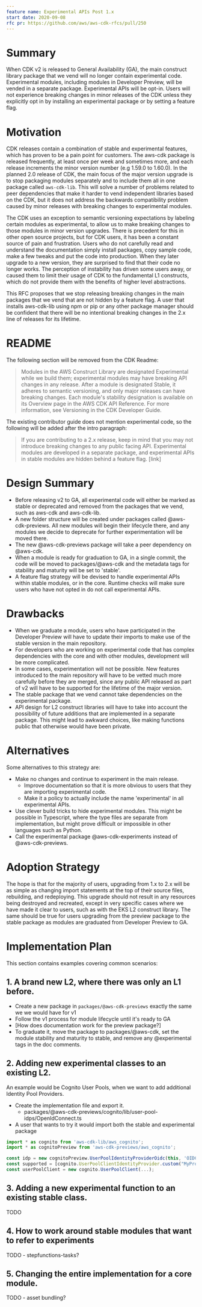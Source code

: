 ```yaml
---
feature name: Experimental APIs Post 1.x
start date: 2020-09-08
rfc pr: https://github.com/aws/aws-cdk-rfcs/pull/250
---
```


# Summary

When CDK v2 is released to General Availability (GA), the main construct library package that we vend will no longer
contain experimental code. Experimental modules, including modules in Developer Preview, will be vended in a separate
package. Experimental APIs will be opt-in. Users will not experience breaking changes in minor releases of the CDK
unless they explicitly opt in by installing an experimental package or by setting a feature flag.

# Motivation

CDK releases contain a combination of stable and experimental features, which has proven to be a pain point for
customers. The aws-cdk package is released frequently, at least once per week and sometimes more, and each release
increments the minor version number (e.g 1.59.0 to 1.60.0). In the planned 2.0 release of CDK, the main focus of the
major version upgrade is to stop packaging modules separately and to include them all in one package called `aws-cdk-lib`.
This will solve a number of problems related to peer dependencies that make it harder to vend independent libraries
based on the CDK, but it does not address the backwards compatibility problem caused by minor releases with breaking
changes to experimental modules.

The CDK uses an exception to semantic versioning expectations by labeling certain modules as experimental, to allow us
to make breaking changes to those modules in minor version upgrades. There is precedent for this in other open source
projects, but for CDK users, it has been a constant source of pain and frustration. Users who do not carefully read and
understand the documentation simply install packages, copy sample code, make a few tweaks and put the code into
production. When they later upgrade to a new version, they are surprised to find that their code no longer works. The
perception of instability has driven some users away, or caused them to limit their usage of CDK to the fundamental L1
constructs, which do not provide them with the benefits of higher level abstractions.

This RFC proposes that we stop releasing breaking changes in the main packages that we vend that are not hidden by a
feature flag. A user that installs aws-cdk-lib using npm or pip or any other package manager should be confident that
there will be no intentional breaking changes in the 2.x line of releases for its lifetime.

# README

The following section will be removed from the CDK Readme:

> Modules in the AWS Construct Library are designated Experimental while we build them; experimental modules may have
> breaking API changes in any release. After a module is designated Stable, it adheres to semantic versioning, and only
> major releases can have breaking changes. Each module's stability designation is available on its Overview page in the
> AWS CDK API Reference. For more information, see Versioning in the CDK Developer Guide.

The existing contributor guide does not mention experimental code, so the following will be added after the intro
paragraph:

> If you are contributing to a 2.x release, keep in mind that you may not introduce breaking changes to any public
> facing API. Experimental modules are developed in a separate package, and experimental APIs in stable modules are
> hidden behind a feature flag. [link]

# Design Summary

- Before releasing v2 to GA, all experimental code will either be marked as stable or deprecated and removed from the
  packages that we vend, such as aws-cdk and aws-cdk-lib.
- A new folder structure will be created under packages called @aws-cdk-previews. All new modules will begin their
  lifecycle there, and any modules we decide to deprecate for further experimentation will be moved there.
- The new @aws-cdk-previews package will take a peer dependency on @aws-cdk.
- When a module is ready for graduation to GA, in a single commit, the code will be moved to packages/@aws-cdk and the
  metadata tags for stability and maturity will be set to 'stable'.
- A feature flag strategy will be devised to handle experimental APIs within stable modules, or in the core. Runtime
  checks will make sure users who have not opted in do not call experimental APIs.

# Drawbacks

- When we graduate a module, users who have participated in the Developer Preview will have to update their imports to
  make use of the stable version in the main repository.
- For developers who are working on experimental code that has complex dependencies with the core and with other
  modules, development will be more complicated.
- In some cases, experimentation will not be possible. New features introduced to the main repository will have to be
  vetted much more carefully before they are merged, since any public API released as part of v2 will have to be
  supported for the lifetime of the major version.
- The stable package that we vend cannot take dependencies on the experimental package.
- API design for L2 construct libraries will have to take into account the possibility of future additions that are
  implemented in a separate package. This might lead to awkward choices, like making functions public that otherwise
  would have been private.

# Alternatives

Some alternatives to this strategy are:

- Make no changes and continue to experiment in the main release.
  - Improve documentation so that it is more obvious to users that they are importing experimental code.
  - Make it a policy to actually include the name 'experimental' in all experimental APIs.
- Use clever build tricks to hide experimental modules. This might be possible in Typescript, where the type files are
  separate from implementation, but might prove difficult or impossible in other languages such as Python.
- Call the experimental package @aws-cdk-experiments instead of @aws-cdk-previews.

# Adoption Strategy

The hope is that for the majority of users, upgrading from 1.x to 2.x will be as simple as changing import statements at
the top of their source files, rebuilding, and redeploying. This upgrade should not result in any resources being
destroyed and recreated, except in very specific cases where we have made it clear to users, such as with the EKS L2
construct library. The same should be true for users upgrading from the preview package to the stable package as modules
are graduated from Developer Preview to GA.

# Implementation Plan

This section contains examples covering common scenarios:

## 1. A brand new L2, where there was only an L1 before.

- Create a new package in `packages/@aws-cdk-previews` exactly the same we we would have for v1
- Follow the v1 process for module lifecycle until it's ready to GA
- [How does documentation work for the preview package?]
- To graduate it, move the package to packages/@aws-cdk, set the module stability and maturity to stable, and remove any
  @experimental tags in the doc comments.

## 2. Adding new experimental classes to an existing L2.

An example would be Cognito User Pools, when we want to add additional Identity Pool Providers.

- Create the implementation file and export it.
  - packages/@aws-cdk-previews/cognito/lib/user-pool-idps/OpenIdConnect.ts
- A user that wants to try it would import both the stable and experimental package

```typescript
import * as cognito from 'aws-cdk-lib/aws_cognito';
import * as cognitoPreview from 'aws-cdk-previews/aws_cognito';

const idp = new cognitoPreview.UserPoolIdentityProviderOidc(this, 'OIDC', {...});
const supported = [cognito.UserPoolClientIdentityProvider.custom("MyProviderName")];
const userPoolClient = new cognito.UserPoolClient(...);

```

## 3. Adding a new experimental function to an existing stable class.

TODO

## 4. How to work around stable modules that want to refer to experiments

TODO - stepfunctions-tasks?

## 5. Changing the entire implementation for a core module.

TODO - asset bundling?
